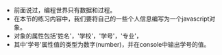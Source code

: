 - 前面说过，编程世界只有数据和过程。
- 在本节的练习内容中，我们要将自己的一些个人信息编写为一个javascript对象。
- 对象的属性包括'姓名'，'学校'，'学号'，'专业'，
- 其中'学号'属性值的类型为数字(number)，并在console中输出学号的值。